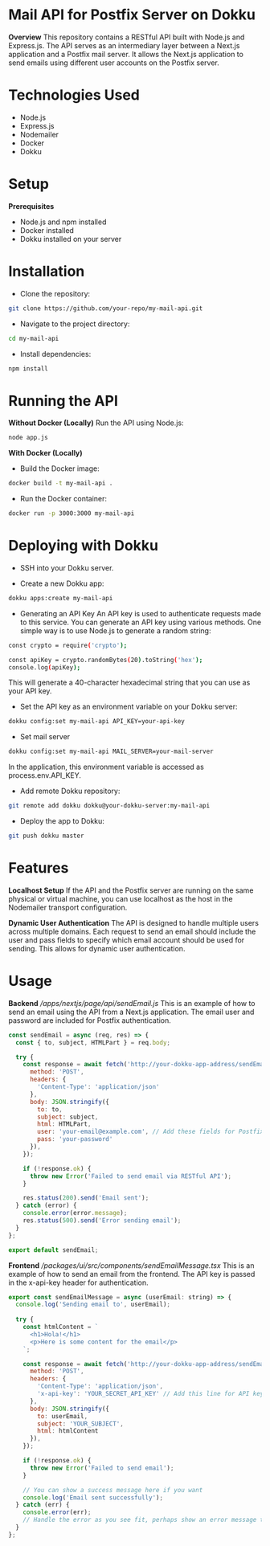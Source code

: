 ﻿# Mail API for Postfix Server on Dokku
**Overview**
This repository contains a RESTful API built with Node.js and Express.js. The API serves as an intermediary layer between a Next.js application and a Postfix mail server. It allows the Next.js application to send emails using different user accounts on the Postfix server.

# Technologies Used
- Node.js
- Express.js
- Nodemailer
- Docker
- Dokku
# Setup
**Prerequisites**
- Node.js and npm installed
- Docker installed
- Dokku installed on your server

# Installation
- Clone the repository:

```bash
git clone https://github.com/your-repo/my-mail-api.git
```

- Navigate to the project directory:

```bash
cd my-mail-api
```

- Install dependencies:

```bash
npm install
```

# Running the API
**Without Docker (Locally)**
Run the API using Node.js:

``` bash
node app.js
```

**With Docker (Locally)**

- Build the Docker image:

```bash
docker build -t my-mail-api .
```

- Run the Docker container:

```bash
docker run -p 3000:3000 my-mail-api
```

# Deploying with Dokku
- SSH into your Dokku server.

- Create a new Dokku app:

```bash
dokku apps:create my-mail-api
```
- Generating an API Key
An API key is used to authenticate requests made to this service. You can generate an API key using various methods. One simple way is to use Node.js to generate a random string:
```bash
const crypto = require('crypto');

const apiKey = crypto.randomBytes(20).toString('hex');
console.log(apiKey);
```
This will generate a 40-character hexadecimal string that you can use as your API key.

- Set the API key as an environment variable on your Dokku server:

```bash
dokku config:set my-mail-api API_KEY=your-api-key
```

- Set mail server

```bash
dokku config:set my-mail-api MAIL_SERVER=your-mail-server
```

In the application, this environment variable is accessed as process.env.API_KEY.

- Add remote Dokku repository:

```bash
git remote add dokku dokku@your-dokku-server:my-mail-api
```

- Deploy the app to Dokku:

```bash
git push dokku master
```

# Features
**Localhost Setup**
If the API and the Postfix server are running on the same physical or virtual machine, you can use localhost as the host in the Nodemailer transport configuration.

**Dynamic User Authentication**
The API is designed to handle multiple users across multiple domains. Each request to send an email should include the user and pass fields to specify which email account should be used for sending. This allows for dynamic user authentication.

# Usage
**Backend**
*/apps/nextjs/page/api/sendEmail.js*
This is an example of how to send an email using the API from a Next.js application. The email user and password are included for Postfix authentication.

```javascript
const sendEmail = async (req, res) => {
  const { to, subject, HTMLPart } = req.body;

  try {
    const response = await fetch('http://your-dokku-app-address/sendEmail', {
      method: 'POST',
      headers: {
        'Content-Type': 'application/json'
      },
      body: JSON.stringify({
        to: to,
        subject: subject,
        html: HTMLPart,
        user: 'your-email@example.com', // Add these fields for Postfix authentication
        pass: 'your-password'
      }),
    });

    if (!response.ok) {
      throw new Error('Failed to send email via RESTful API');
    }

    res.status(200).send('Email sent');
  } catch (error) {
    console.error(error.message);
    res.status(500).send('Error sending email');
  }
};

export default sendEmail;
```

**Frontend**
*/packages/ui/src/components/sendEmailMessage.tsx*
This is an example of how to send an email from the frontend. The API key is passed in the x-api-key header for authentication.

```javascript
export const sendEmailMessage = async (userEmail: string) => {
  console.log('Sending email to', userEmail);
  
  try {
    const htmlContent = `
      <h1>Hola!</h1>
      <p>Here is some content for the email</p>
    `;

    const response = await fetch('http://your-dokku-app-address/sendEmail', {
      method: 'POST',
      headers: {
        'Content-Type': 'application/json',
        'x-api-key': 'YOUR_SECRET_API_KEY' // Add this line for API key authentication
      },
      body: JSON.stringify({
        to: userEmail,
        subject: 'YOUR_SUBJECT',
        html: htmlContent
      }),
    });

    if (!response.ok) {
      throw new Error('Failed to send email');
    }

    // You can show a success message here if you want
    console.log('Email sent successfully');
  } catch (err) {
    console.error(err);
    // Handle the error as you see fit, perhaps show an error message to the user
  }
};

```
